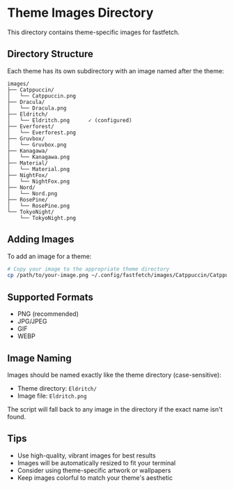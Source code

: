 # Theme Images Directory

This directory contains theme-specific images for fastfetch.

## Directory Structure

Each theme has its own subdirectory with an image named after the theme:

```
images/
├── Catppuccin/
│   └── Catppuccin.png
├── Dracula/
│   └── Dracula.png
├── Eldritch/
│   └── Eldritch.png      ✓ (configured)
├── Everforest/
│   └── Everforest.png
├── Gruvbox/
│   └── Gruvbox.png
├── Kanagawa/
│   └── Kanagawa.png
├── Material/
│   └── Material.png
├── NightFox/
│   └── NightFox.png
├── Nord/
│   └── Nord.png
├── RosePine/
│   └── RosePine.png
└── TokyoNight/
    └── TokyoNight.png
```

## Adding Images

To add an image for a theme:

```bash
# Copy your image to the appropriate theme directory
cp /path/to/your-image.png ~/.config/fastfetch/images/Catppuccin/Catppuccin.png
```

## Supported Formats

- PNG (recommended)
- JPG/JPEG
- GIF
- WEBP

## Image Naming

Images should be named exactly like the theme directory (case-sensitive):
- Theme directory: `Eldritch/`
- Image file: `Eldritch.png`

The script will fall back to any image in the directory if the exact name isn't found.

## Tips

- Use high-quality, vibrant images for best results
- Images will be automatically resized to fit your terminal
- Consider using theme-specific artwork or wallpapers
- Keep images colorful to match your theme's aesthetic
